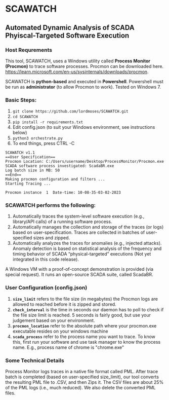 # SCAWATCH

## Automated Dynamic Analysis of SCADA Phyiscal-Targeted Software Execution

### Host Requrements

This tool, SCAWATCH, uses a Windows utility called **Process Monitor (Procmon)** to trace software processes. Procmon can be downloaded here. https://learn.microsoft.com/en-us/sysinternals/downloads/procmon. 

SCAWATCH is **python-based** and executed in **Powershell**. Powershell must be run as **administrator** (to allow Procmon to work). Tested on Windows 7.

### Basic Steps:
1. `git clone https://github.com/lordmoses/SCAWATCH.git`
2. `cd SCAWATCH`
3. `pip install -r requirements.txt`
4. Edit config.json (to suit your Windows environment, see instructions below)
5. `python3 orchestrate.py`
6. To end things, press CTRL -C


```
SCAWATCH v1.1
==User Specification==
Procmon Location: C:/Users/username/Desktop/ProcessMonitor/Procmon.exe
SCADA software process investigated: ScadaBR.exe
Log batch size in MB: 50
==End==
Making procmon configuration and filters ...
Starting Tracing ...

Procmon instance  1  Date-time: 10-08-35-03-02-2023
```




### SCAWATCH performs the following:
1.	Automatically traces the system-level software execution (e.g., library/API calls) of a running software process.
2.	Automatically manages the collection and storage of the traces (or logs) based on user-specification. Traces are collected in batches of user-specified sizes and zipped.
3.	Automatically analyzes the traces for anomalies (e.g., injected attacks). Anomaly detection is based on statistical analysis of the frequency and timing behavior of SCADA “physical-targeted” executions (Not yet integrated in this code release).

A Windows VM with a proof-of-concept demonstration is provided (via special request). It runs an open-source SCADA suite, called ScadaBR.

### User Configuration (config.json)
1. **`size_limit`** refers to the file size (in megabytes) the Procmon logs are allowed to reached before it is zipped and stored. 
2. **`check_interval`** is the time in seconds our daemon has to poll to check if the file size limit is reached. 5 seconds is fairly good, but use your judgement based on your environment.
3. **`procmon_location`** refer to the absolute path where your procmon.exe executable resides on your windows machine
4. **`scada_process`** refer to the process name you want to trace. To know this, first run your software and use task manager to know the process name. E.g., process name of chrome is "chrome.exe"


### Some Technical Details
Process Monitor logs traces in a native file format called PML. After trace batch is completed (based on user-specified size_limit), our tool converts the resulting PML file to .CSV, and then Zips it. The CSV files are about 25% of the PML logs (i.e., much reduced). We also delete the converted PML files. 
